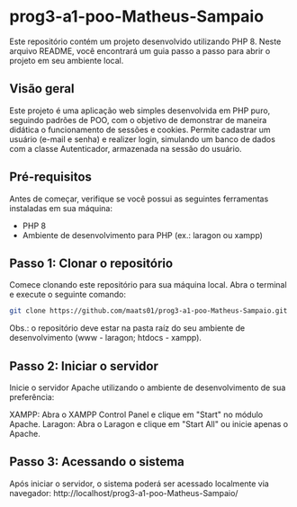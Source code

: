 # prog3-a1-poo-Matheus-Sampaio

Este repositório contém um projeto desenvolvido utilizando PHP 8. Neste arquivo README, você encontrará um guia passo a passo para abrir o projeto em seu ambiente local.

## Visão geral
Este projeto é uma aplicação web simples desenvolvida em PHP puro, seguindo padrões de POO, com o objetivo de demonstrar de maneira didática o funcionamento de sessões e cookies. Permite cadastrar um usuário (e-mail e senha) e realizer login, simulando um banco de dados com a classe Autenticador, armazenada na sessão do usuário.

## Pré-requisitos

Antes de começar, verifique se você possui as seguintes ferramentas instaladas em sua máquina:

- PHP 8
- Ambiente de desenvolvimento para PHP (ex.: laragon ou xampp)

## Passo 1: Clonar o repositório

Comece clonando este repositório para sua máquina local. Abra o terminal e execute o seguinte comando:

```bash
git clone https://github.com/maats01/prog3-a1-poo-Matheus-Sampaio.git
```
Obs.: o repositório deve estar na pasta raíz do seu ambiente de desenvolvimento (www - laragon; htdocs - xampp).

## Passo 2: Iniciar o servidor

Inicie o servidor Apache utilizando o ambiente de desenvolvimento de sua preferência:

XAMPP: Abra o XAMPP Control Panel e clique em "Start" no módulo Apache.
Laragon: Abra o Laragon e clique em "Start All" ou inicie apenas o Apache.

## Passo 3: Acessando o sistema

Após iniciar o servidor, o sistema poderá ser acessado localmente via navegador: http://localhost/prog3-a1-poo-Matheus-Sampaio/
